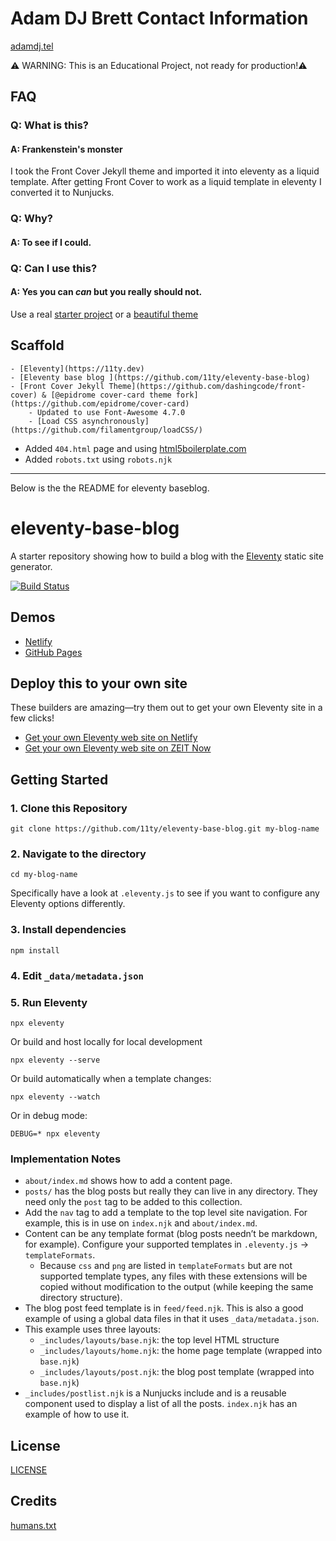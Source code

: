 # Adam DJ Brett Contact Information
[adamdj.tel](https://www.adamdj.tel)

⚠️ WARNING: This is an Educational Project, not ready for production!⚠️

## FAQ
### Q:  What is this?
#### A: Frankenstein's monster
I took the Front Cover Jekyll theme and imported it into eleventy as a liquid template. After getting Front Cover to work as a liquid template in eleventy I converted it to Nunjucks.

### Q: Why?
#### A: To see if I could.

### Q: Can I use this?
#### A: Yes you can _can_ but you really should  not.
Use a real [starter project](https://www.11ty.dev/docs/starter/) or a [beautiful theme](https://jamstackthemes.dev/)

## Scaffold
	- [Eleventy](https://11ty.dev)
	- [Eleventy base blog ](https://github.com/11ty/eleventy-base-blog)
	- [Front Cover Jekyll Theme](https://github.com/dashingcode/front-cover) & [@epidrome cover-card theme fork](https://github.com/epidrome/cover-card)
		- Updated to use Font-Awesome 4.7.0
		- [Load CSS asynchronously](https://github.com/filamentgroup/loadCSS/)
- Added `404.html` page and using [html5boilerplate.com](https://html5boilerplate.com/)
- Added `robots.txt` using `robots.njk`

---
Below is the the README for eleventy baseblog.
# eleventy-base-blog

A starter repository showing how to build a blog with the [Eleventy](https://github.com/11ty/eleventy) static site generator.

[![Build Status](https://travis-ci.org/11ty/eleventy-base-blog.svg?branch=master)](https://travis-ci.org/11ty/eleventy-base-blog)

## Demos

* [Netlify](https://eleventy-base-blog.netlify.com/)
* [GitHub Pages](https://11ty.github.io/eleventy-base-blog/)

## Deploy this to your own site

These builders are amazing—try them out to get your own Eleventy site in a few clicks!

* [Get your own Eleventy web site on Netlify](https://app.netlify.com/start/deploy?repository=https://github.com/11ty/eleventy-base-blog)
* [Get your own Eleventy web site on ZEIT Now](https://zeit.co/new/project?template=11ty/eleventy-base-blog)

## Getting Started

### 1. Clone this Repository

```
git clone https://github.com/11ty/eleventy-base-blog.git my-blog-name
```


### 2. Navigate to the directory

```
cd my-blog-name
```

Specifically have a look at `.eleventy.js` to see if you want to configure any Eleventy options differently.

### 3. Install dependencies

```
npm install
```

### 4. Edit `_data/metadata.json`

### 5. Run Eleventy

```
npx eleventy
```

Or build and host locally for local development
```
npx eleventy --serve
```

Or build automatically when a template changes:
```
npx eleventy --watch
```

Or in debug mode:
```
DEBUG=* npx eleventy
```

### Implementation Notes

* `about/index.md` shows how to add a content page.
* `posts/` has the blog posts but really they can live in any directory. They need only the `post` tag to be added to this collection.
* Add the `nav` tag to add a template to the top level site navigation. For example, this is in use on `index.njk` and `about/index.md`.
* Content can be any template format (blog posts needn’t be markdown, for example). Configure your supported templates in `.eleventy.js` -> `templateFormats`.
	* Because `css` and `png` are listed in `templateFormats` but are not supported template types, any files with these extensions will be copied without modification to the output (while keeping the same directory structure).
* The blog post feed template is in `feed/feed.njk`. This is also a good example of using a global data files in that it uses `_data/metadata.json`.
* This example uses three layouts:
  * `_includes/layouts/base.njk`: the top level HTML structure
  * `_includes/layouts/home.njk`: the home page template (wrapped into `base.njk`)
  * `_includes/layouts/post.njk`: the blog post template (wrapped into `base.njk`)
* `_includes/postlist.njk` is a Nunjucks include and is a reusable component used to display a list of all the posts. `index.njk` has an example of how to use it.

## License
[LICENSE](LICENSE)

## Credits
[humans.txt](/pages/humans.njk)
